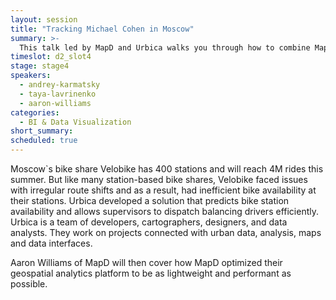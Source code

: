 ```yaml
---
layout: session
title: "Tracking Michael Cohen in Moscow"
summary: >-
  This talk led by MapD and Urbica walks you through how to combine Mapbox 60+ APIs and SDKs to build custom dashboards and data visualizations to better understand and derive insights from your data.
timeslot: d2_slot4
stage: stage4
speakers:
  - andrey-karmatsky
  - taya-lavrinenko
  - aaron-williams
categories:
  - BI & Data Visualization
short_summary: 
scheduled: true
---
```


Moscow\`s bike share Velobike has 400 stations and will reach 4M rides this summer. But like many station-based bike shares, Velobike faced issues with irregular route shifts and as a result, had inefficient bike availability at their stations. Urbica developed a solution that predicts bike station availability and allows supervisors to dispatch balancing drivers efficiently. Urbica is a team of developers, cartographers, designers, and data analysts. They work on projects connected with urban data, analysis, maps and data interfaces.

Aaron Williams of MapD will then cover how MapD optimized their geospatial analytics platform to be as lightweight and performant as possible.